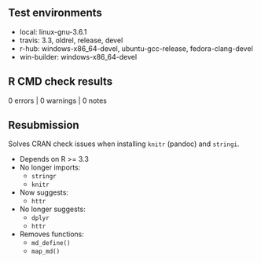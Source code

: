 ## Test environments

* local: linux-gnu-3.6.1
* travis: 3.3, oldrel, release, devel
* r-hub: windows-x86_64-devel, ubuntu-gcc-release, fedora-clang-devel
* win-builder: windows-x86_64-devel

## R CMD check results

0 errors | 0 warnings | 0 notes

## Resubmission

Solves CRAN check issues when installing `knitr` (pandoc) and `stringi`.

* Depends on R >= 3.3
* No longer imports:
  * `stringr`
  * `knitr`
* Now suggests:
  * `httr`
* No longer suggests:
  * `dplyr`
  * `httr`
* Removes functions:
  * `md_define()`
  * `map_md()`
